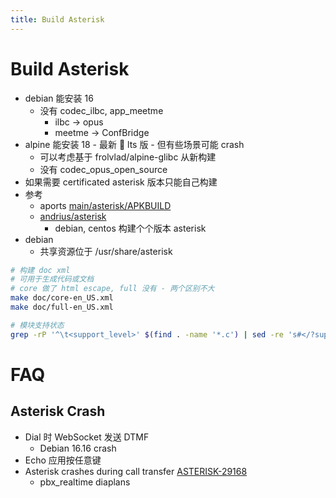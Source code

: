 ```yaml
---
title: Build Asterisk
---
```


# Build Asterisk

- debian 能安装 16
  - 没有 codec_ilbc, app_meetme
    - ilbc -> opus
    - meetme -> ConfBridge
- alpine 能安装 18 - 最新  lts 版 - 但有些场景可能 crash
  - 可以考虑基于 frolvlad/alpine-glibc 从新构建
  - 没有 codec_opus_open_source
- 如果需要 certificated asterisk 版本只能自己构建
- 参考
  - aports [main/asterisk/APKBUILD](https://github.com/alpinelinux/aports/blob/master/main/asterisk/APKBUILD)
  - [andrius/asterisk](https://github.com/andrius/asterisk)
    - debian, centos 构建个个版本 asterisk
- debian
  - 共享资源位于 /usr/share/asterisk

```bash
# 构建 doc xml
# 可用于生成代码或文档
# core 做了 html escape, full 没有 - 两个区别不大
make doc/core-en_US.xml
make doc/full-en_US.xml

# 模块支持状态
grep -rP '^\t<support_level>' $(find . -name '*.c') | sed -re 's#</?support_level>##g' | sort
```

# FAQ

## Asterisk Crash

- Dial 时 WebSocket 发送 DTMF
  - Debian 16.16 crash
- Echo 应用按任意键
- Asterisk crashes during call transfer [ASTERISK-29168](https://issues.asterisk.org/jira/browse/ASTERISK-29168)
  - pbx_realtime diaplans
